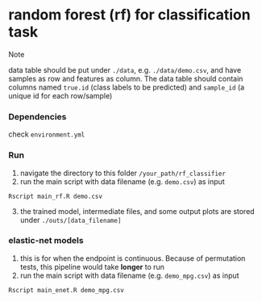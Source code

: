# random forest (rf) for classification task

> [!NOTE]
> data table should be put under `./data`, e.g. `./data/demo.csv`, and have
> samples as row and features as column. The data table should contain columns 
> named `true.id` (class labels to be predicted) and `sample_id` (a unique id for each row/sample)

### Dependencies

check `environment.yml`

### Run

1. navigate the directory to this folder `/your_path/rf_classifier`
2. run the main script with data filename (e.g. `demo.csv`) as input
```
Rscript main_rf.R demo.csv
```
3. the trained model, intermediate files, and some output plots are stored under `./outs/[data_filename]`

### elastic-net models

1. this is for when the endpoint is continuous. Because of permutation tests,
   this pipeline would take **longer** to run
2. run the main script with data filename (e.g. `demo_mpg.csv`) as input
```
Rscript main_enet.R demo_mpg.csv
```

